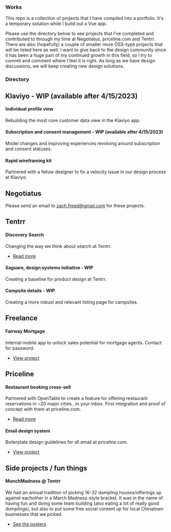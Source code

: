 ### Works
This repo is a collection of projects that I have compiled into a portfolio. It's a temporary solution while I build out a Vue app.

Please use the directory below to see projects that I've completed and contributed to through my time at Negotiatus, priceline.com and Tentrr. There are also (hopefully) a couple of smaller more OSS-type projects that will be listed here as well. I want to give back to the design community since it has been a huge part of my continued growth in this field, so I try to commit and comment where I feel it is right. As long as we have design discussions, we will keep creating new design solutions.

### Directory

## Klaviyo - WIP (available after 4/15/2023)
#### Individual profile view
Rebuilding the most core customer data view in the Klaviyo app.

#### Subscription and consent management - WIP (available after 4/15/2023)
Model changes and improving experiences revolving around subscription and consent statuses.

#### Rapid wireframing kit
Partnered with a fellow designer to fix a velocity issue in our design process at Klaviyo.

## Negotiatus
Please send an email to zach.freed@gmail.com for these projects.

## Tentrr
#### Discovery Search
Changing the way we think about search at Tentrr.
* [Read more](https://docs.google.com/document/d/13xBF7g17F8bIhZLGIATJhMqWLIay6zgKlaoc3K65w4o/)

#### Saguaro, design systems initiative - WIP
Creating a baseline for product design at Tentrr.

#### Campsite details - WIP
Creating a more robust and relevant listing page for campsites.

## Freelance
#### Fairway Mortgage
Internal mobile app to unlock sales potential for mortgage agents. Contact for password.
* [View project](https://www.figma.com/file/kzEOjNdnIto3yY8jUj7OnF/Leads-%E2%80%93-Mobile-app-(ALPHA%2C-P1)?node-id=58%3A2&t=hd4KAjka96ynYct3-1)

## Priceline
#### Restaurant booking cross-sell
Partnered with OpenTable to create a feature for offering restaurant reservations in ~20 major cities...in your inbox. First integration and proof of concept with them at priceline.com.
* [Read more](/projects/priceline/opentable/)

#### Email design system
Boilerplate design guidelines for all email at priceline.com.
* [View project](https://www.behance.net/gallery/61502597/Email-Design-System)

## Side projects / fun things
#### MunchMadness @ Tentrr
We had an annual tradition of picking 16-32 dumpling houses/offerings up against eachother in a March Madness-style bracket. It was in the name of having fun and doing some team building (also eating a lot of really good dumplings), but also to put some free social content up for local Chinatown businesses that we picked.

* [See the posters](/projects/fun/munchmadness/)
